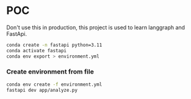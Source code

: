 # POC
Don't use this in production, this project is used to learn langgraph and FastApi.

```bash
conda create -n fastapi python=3.11
conda activate fastapi
conda env export > environment.yml
```

### Create environment from file

```bash
conda env create -f environment.yml
fastapi dev app/analyze.py
```